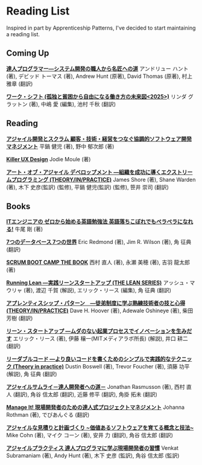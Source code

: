 Reading List
==========
Inspired in part by Apprenticeship Patterns, I've decided to start maintaining a reading list.

Coming Up
----------
**[達人プログラマー―システム開発の職人から名匠への道](http://www.amazon.co.jp/exec/obidos/ASIN/4894712741/changeworld-22/ref=nosim/)** アンドリュー ハント (著), デビッド トーマス (著), Andrew Hunt (原著), David Thomas (原著), 村上 雅章 (翻訳)

**[ワーク・シフト (孤独と貧困から自由になる働き方の未来図<2025>)](http://www.amazon.co.jp/exec/obidos/ASIN/B009DFJE9Q/changeworld-22/ref=nosim/)** リンダ グラットン (著), 中嶋 愛 (編集), 池村 千秋 (翻訳)

Reading
----------
**[アジャイル開発とスクラム 顧客・技術・経営をつなぐ協調的ソフトウェア開発マネジメント](http://www.amazon.co.jp/exec/obidos/ASIN/4798129704/changeworld-22/ref=nosim/)** 平鍋 健児 (著), 野中 郁次郎 (著)

**[Killer UX Design](http://www.amazon.co.jp/exec/obidos/ASIN/0987153099/changeworld-22/ref=nosim/)** Jodie Moule (著)

**[アート・オブ・アジャイル デベロップメント ―組織を成功に導くエクストリームプログラミング (THEORY/IN/PRACTICE)](http://www.amazon.co.jp/exec/obidos/ASIN/4873113954/changeworld-22/ref=nosim/)** James Shore (著), Shane Warden (著), 木下 史彦(監訳) (監修), 平鍋 健児(監訳) (監修), 笹井 崇司 (翻訳)

Books
----------
**[ITエンジニアの ゼロから始める英語勉強法 英語落ちこぼれでもペラペラになれる!](http://www.amazon.co.jp/exec/obidos/ASIN/482226274X/changeworld-22/ref=nosim/)** 牛尾 剛 (著)

**[7つのデータベース 7つの世界](http://www.amazon.co.jp/exec/obidos/ASIN/4274069087/changeworld-22/ref=nosim/)** Eric Redmond (著), Jim R. Wilson (著), 角 征典 (翻訳)

**[SCRUM BOOT CAMP THE BOOK](http://www.amazon.co.jp/exec/obidos/ASIN/4798129712/changeworld-22/ref=nosim/)** 西村 直人 (著), 永瀬 美穂 (著), 吉羽 龍太郎 (著) 

**[Running Lean ―実践リーンスタートアップ (THE LEAN SERIES)](http://www.amazon.co.jp/exec/obidos/ASIN/4873115914/changeworld-22/ref=nosim/)** アッシュ・マウリャ (著), 渡辺 千賀 (解説), エリック・リース (編集), 角 征典 (翻訳)

**[アプレンティスシップ・パターン　―徒弟制度に学ぶ熟練技術者の技と心得 (THEORY/IN/PRACTICE)](http://www.amazon.co.jp/exec/obidos/ASIN/4873114608/changeworld-22/ref=nosim/)** Dave H. Hoover (著), Adewale Oshineye (著), 柴田 芳樹 (翻訳)

**[リーン・スタートアップ ―ムダのない起業プロセスでイノベーションを生みだす](http://www.amazon.co.jp/exec/obidos/ASIN/4822248976/changeworld-22/ref=nosim/)** エリック・リース (著), 伊藤 穣一(MITメディアラボ所長) (解説), 井口 耕二 (翻訳)

**[リーダブルコード ―より良いコードを書くためのシンプルで実践的なテクニック (Theory in practice)](http://www.amazon.co.jp/exec/obidos/ASIN/4873115655/changeworld-22/ref=nosim/)** Dustin Boswell (著), Trevor Foucher (著), 須藤 功平 (解説), 角 征典 (翻訳)

**[アジャイルサムライ－達人開発者への道－](http://www.amazon.co.jp/exec/obidos/ASIN/4274068560/changeworld-22/ref=nosim/)** Jonathan Rasmusson (著), 西村 直人 (翻訳), 角谷 信太郎 (翻訳), 近藤 修平 (翻訳), 角掛 拓未 (翻訳)

**[Manage It! 現場開発者のための達人式プロジェクトマネジメント](http://www.amazon.co.jp/exec/obidos/ASIN/4274067297/changeworld-22/ref=nosim/)** Johanna Rothman (著), でびあんぐる (翻訳)

**[アジャイルな見積りと計画づくり ~価値あるソフトウェアを育てる概念と技法~](http://www.amazon.co.jp/exec/obidos/ASIN/4839924023/changeworld-22/ref=nosim/)** Mike Cohn (著), マイク コーン (著), 安井 力 (翻訳), 角谷 信太郎 (翻訳)

**[アジャイルプラクティス 達人プログラマに学ぶ現場開発者の習慣](http://www.amazon.co.jp/exec/obidos/ASIN/4274066940/changeworld-22/ref=nosim/)** Venkat Subramaniam (著), Andy Hunt (著), 木下 史彦 (監訳), 角谷 信太郎 (監訳)